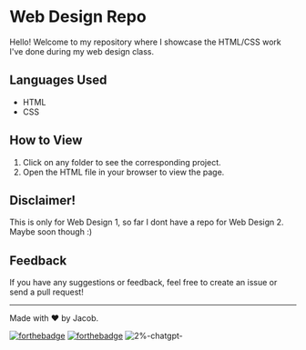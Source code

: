 # Web Design Repo

Hello! Welcome to my repository where I showcase the HTML/CSS work I've done during my web design class.

## Languages Used
- HTML
- CSS

## How to View

1. Click on any folder to see the corresponding project.
2. Open the HTML file in your browser to view the page.

## Disclaimer!

This is only for Web Design 1, so far I dont have a repo for Web Design 2. Maybe soon though :)

## Feedback

If you have any suggestions or feedback, feel free to create an issue or send a pull request!

---

Made with ❤️ by Jacob.

[![forthebadge](https://forthebadge.com/images/badges/uses-html.svg)](https://forthebadge.com)
[![forthebadge](https://forthebadge.com/images/badges/powered-by-energy-drinks.svg)](https://forthebadge.com)
![2%-chatgpt-](https://github.com/AverWasTaken/WebDesign/assets/66864263/ef59602b-05e9-4518-8c68-6afec47a68fc)
